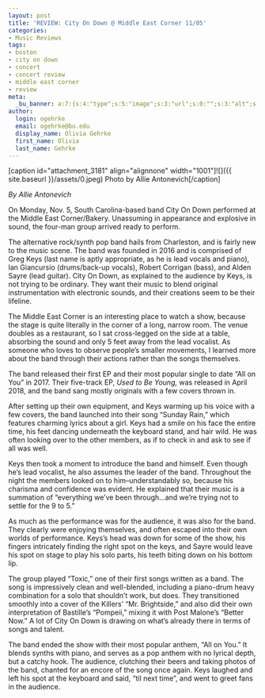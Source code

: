 ```yaml
---
layout: post
title: 'REVIEW: City On Down @ Middle East Corner 11/05'
categories:
- Music Reviews
tags:
- boston
- city on down
- concert
- concert review
- middle east corner
- review
meta:
  _bu_banner: a:7:{s:4:"type";s:5:"image";s:3:"url";s:0:"";s:3:"alt";s:0:"";s:7:"post_id";s:0:"";s:4:"html";s:0:"";s:8:"position";s:12:"contentWidth";s:7:"caption";s:0:"";}
author:
  login: ogehrke
  email: ogehrke@bu.edu
  display_name: Olivia Gehrke
  first_name: Olivia
  last_name: Gehrke
---
```

\[caption id="attachment\_3181" align="alignnone" width="1001"\]![]({{ site.baseurl }}/assets/0.jpeg) Photo by Allie Antonevich\[/caption\]

_By Allie Antonevich_

On Monday, Nov. 5, South Carolina-based band City On Down performed at the Middle East Corner/Bakery. Unassuming in appearance and explosive in sound, the four-man group arrived ready to perform.

The alternative rock/synth pop band hails from Charleston, and is fairly new to the music scene. The band was founded in 2016 and is comprised of Greg Keys (last name is aptly appropriate, as he is lead vocals and piano), Ian Giancursio (drums/back-up vocals), Robert Corrigan (bass), and Alden Sayre (lead guitar). City On Down, as explained to the audience by Keys, is not trying to be ordinary. They want their music to blend original instrumentation with electronic sounds, and their creations seem to be their lifeline.

The Middle East Corner is an interesting place to watch a show, because the stage is quite literally in the corner of a long, narrow room. The venue doubles as a restaurant, so I sat cross-legged on the side at a table, absorbing the sound and only 5 feet away from the lead vocalist. As someone who loves to observe people’s smaller movements, I learned more about the band through their actions rather than the songs themselves.

The band released their first EP and their most popular single to date “All on You” in 2017. Their five-track EP, _Used to Be Young,_ was released in April 2018, and the band sang mostly originals with a few covers thrown in.

After setting up their own equipment, and Keys warming up his voice with a few covers, the band launched into their song “Sunday Rain,” which features charming lyrics about a girl. Keys had a smile on his face the entire time, his feet dancing underneath the keyboard stand, and hair wild. He was often looking over to the other members, as if to check in and ask to see if all was well.

Keys then took a moment to introduce the band and himself. Even though he’s lead vocalist, he also assumes the leader of the band. Throughout the night the members looked on to him–understandably so, because his charisma and confidence was evident. He explained that their music is a summation of “everything we’ve been through…and we’re trying not to settle for the 9 to 5.”

As much as the performance was for the audience, it was also for the band. They clearly were enjoying themselves, and often escaped into their own worlds of performance. Keys’s head was down for some of the show, his fingers intricately finding the right spot on the keys, and Sayre would leave his spot on stage to play his solo parts, his teeth biting down on his bottom lip.

The group played “Toxic,” one of their first songs written as a band. The song is impressively clean and well-blended, including a piano-drum heavy combination for a solo that shouldn’t work, but does. They transitioned smoothly into a cover of the Killers’ “Mr. Brightside,” and also did their own interpretation of Bastille’s “Pompeii,” mixing it with Post Malone’s “Better Now.” A lot of City On Down is drawing on what’s already there in terms of songs and talent.

The band ended the show with their most popular anthem, “All on You.” It blends synths with piano, and serves as a pop anthem with no lyrical depth, but a catchy hook. The audience, clutching their beers and taking photos of the band, chanted for an encore of the song once again. Keys laughed and left his spot at the keyboard and said, “til next time”, and went to greet fans in the audience.